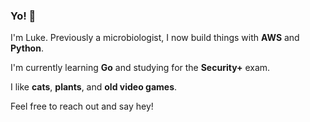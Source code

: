 ### Yo! 👋

I'm Luke. Previously a microbiologist, I now build things with **AWS** and **Python**.

I'm currently learning **Go** and studying for the **Security+** exam.

I like **cats**, **plants**, and **old video games**.

Feel free to reach out and say hey!
